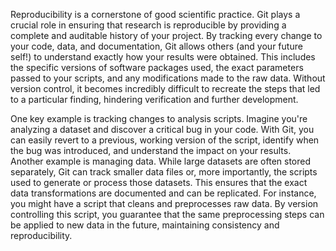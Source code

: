 Reproducibility is a cornerstone of good scientific practice. Git plays a crucial role in ensuring that research is reproducible by providing a complete and auditable history of your project. By tracking every change to your code, data, and documentation, Git allows others (and your future self!) to understand exactly how your results were obtained. This includes the specific versions of software packages used, the exact parameters passed to your scripts, and any modifications made to the raw data. Without version control, it becomes incredibly difficult to recreate the steps that led to a particular finding, hindering verification and further development.

One key example is tracking changes to analysis scripts. Imagine you're analyzing a dataset and discover a critical bug in your code. With Git, you can easily revert to a previous, working version of the script, identify when the bug was introduced, and understand the impact on your results. Another example is managing data. While large datasets are often stored separately, Git can track smaller data files or, more importantly, the scripts used to generate or process those datasets. This ensures that the exact data transformations are documented and can be replicated. For instance, you might have a script that cleans and preprocesses raw data. By version controlling this script, you guarantee that the same preprocessing steps can be applied to new data in the future, maintaining consistency and reproducibility.